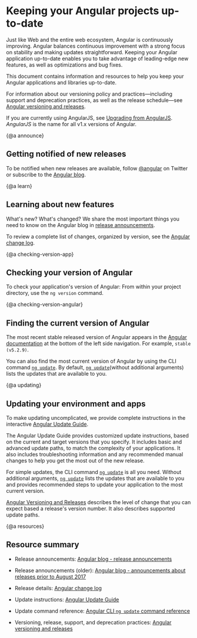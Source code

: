 # Keeping your Angular projects up-to-date

Just like Web and the entire web ecosystem, Angular is continuously improving. Angular balances continuous improvement with a strong focus on stability and making updates straightforward. Keeping your Angular application up-to-date enables you to take advantage of leading-edge new features, as well as optimizations and bug fixes.

This document contains information and resources to help you keep your Angular applications and libraries up-to-date.

For information about our versioning policy and practices&mdash;including
support and deprecation practices, as well as the release schedule&mdash;see [Angular versioning and releases](guide/releases "Angular versioning and releases").


<div class="alert is-helpful">

If you are currently using AngularJS, see [Upgrading from AngularJS](guide/upgrade "Upgrading from Angular JS"). _AngularJS_ is the name for all v1.x versions of Angular.

</div>


{@a announce}
## Getting notified of new releases

To be notified when new releases are available, follow [@angular](https://twitter.com/angular "@angular on Twitter") on Twitter or subscribe to the [Angular blog](https://blog.angular.io "Angular blog").

{@a learn}
## Learning about new features

What's new? What's changed? We share the most important things you need to know on the Angular blog in [release announcements]( https://blog.angular.io/tagged/release%20notes "Angular blog - release announcements").

To review a complete list of changes, organized by version, see the [Angular change log](https://github.com/angular/angular/blob/master/CHANGELOG.md "Angular change log").


{@a checking-version-app}
## Checking your version of Angular

To check your application's version of Angular: From within your project directory, use the `ng version` command.


{@a checking-version-angular}
## Finding the current version of Angular

The most recent stable released version of Angular appears in the [Angular documentation](docs "Angular documentation") at the bottom of the left side navigation. For example, `stable (v5.2.9)`.

You can also find the most current version of Angular by using the CLI command [`ng update`](cli/update). By default, [`ng update`](cli/update)(without additional arguments) lists the updates that are available to you.


{@a updating}
## Updating your environment and apps

To make updating uncomplicated, we provide complete instructions in the interactive [Angular Update Guide](https://update.angular.io/ "Angular Update Guide").

The Angular Update Guide provides customized update instructions, based on the current and target versions that you specify. It includes basic and advanced update paths, to match the complexity of your applications. It also includes troubleshooting information and any recommended manual changes to help you get the most out of the new release.

For simple updates, the CLI command [`ng update`](cli/update) is all you need. Without additional arguments, [`ng update`](cli/update) lists the updates that are available to you and provides recommended steps to update your application to the most current version.

[Angular Versioning and Releases](guide/releases#versioning "Angular Release Practices, Versioning") describes the level of change that you can expect based a release's version number. It also describes supported update paths.


{@a resources}
## Resource summary

* Release announcements: [Angular blog - release announcements](https://blog.angular.io/tagged/release%20notes "Angular blog announcements about recent releases")

* Release announcements (older): [Angular blog - announcements about releases prior to August 2017](https://blog.angularjs.org/search?q=available&by-date=true "Angular blog announcements about releases prior to August 2017")

* Release details: [Angular change log](https://github.com/angular/angular/blob/master/CHANGELOG.md "Angular change log")

* Update instructions: [Angular Update Guide](https://update.angular.io/ "Angular Update Guide")

* Update command reference: [Angular CLI `ng update` command reference](cli/update)

* Versioning, release, support, and deprecation practices: [Angular versioning and releases](guide/releases "Angular versioning and releases")
